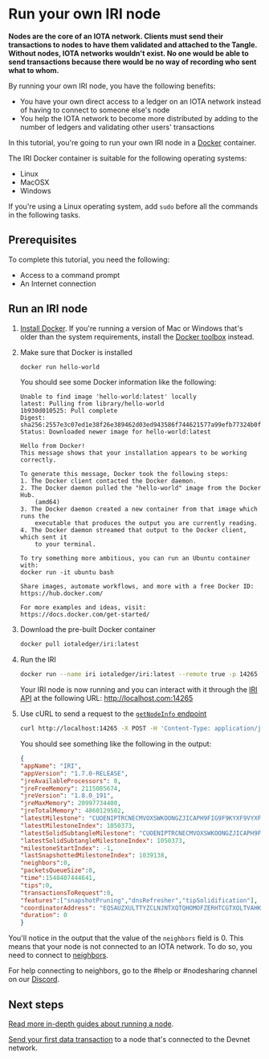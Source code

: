 # Run your own IRI node

**Nodes are the core of an IOTA network. Clients must send their transactions to nodes to have them validated and attached to the Tangle. Without nodes, IOTA networks wouldn't exist. No one would be able to send transactions because there would be no way of recording who sent what to whom.**

By running your own IRI node, you have the following benefits:
* You have your own direct access to a ledger on an IOTA network instead of having to connect to someone else's node
* You help the IOTA network to become more distributed by adding to the number of ledgers and validating other users' transactions

In this tutorial, you're going to run your own IRI node in a [Docker](https://www.docker.com/) container.

The IRI Docker container is suitable for the following operating systems:
* Linux
* MacOSX
* Windows

If you're using a Linux operating system, add `sudo` before all the commands in the following tasks.

## Prerequisites

To complete this tutorial, you need the following:

* Access to a command prompt
* An Internet connection

## Run an IRI node

1. [Install Docker](https://docs.docker.com/install/#supported-platforms). If you're running a version of Mac or Windows that's older than the system requirements, install the [Docker toolbox](https://docs.docker.com/toolbox/overview/) instead.

2. Make sure that Docker is installed

    ```bash
    docker run hello-world
    ```

    You should see some Docker information like the following:

    ```
    Unable to find image 'hello-world:latest' locally
    latest: Pulling from library/hello-world
    1b930d010525: Pull complete
    Digest: sha256:2557e3c07ed1e38f26e389462d03ed943586f744621577a99efb77324b0fe535
    Status: Downloaded newer image for hello-world:latest

    Hello from Docker!
    This message shows that your installation appears to be working correctly.

    To generate this message, Docker took the following steps:
    1. The Docker client contacted the Docker daemon.
    2. The Docker daemon pulled the "hello-world" image from the Docker Hub.
        (amd64)
    3. The Docker daemon created a new container from that image which runs the
        executable that produces the output you are currently reading.
    4. The Docker daemon streamed that output to the Docker client, which sent it
        to your terminal.

    To try something more ambitious, you can run an Ubuntu container with:
    docker run -it ubuntu bash

    Share images, automate workflows, and more with a free Docker ID:
    https://hub.docker.com/

    For more examples and ideas, visit:
    https://docs.docker.com/get-started/
    ```

3. Download the pre-built Docker container

    ```bash
    docker pull iotaledger/iri:latest
    ```

4. Run the IRI

    ```bash
    docker run --name iri iotaledger/iri:latest --remote true -p 14265
    ```
    
    Your IRI node is now running and you can interact with it through the [IRI API](root://node-software/0.1/iri/references/api-reference.md) at the following URL:
    http://localhost.com:14265

5. Use cURL to send a request to the [`getNodeInfo` endpoint](root://node-software/0.1/iri/references/api-reference.md#getNodeInfo)
    ```bash
    curl http://localhost:14265 -X POST -H 'Content-Type: application/json' -H 'X-IOTA-API-Version: 1' -d '{"command": "getNodeInfo"}'
    ```

    You should see something like the following in the output:
    ```json
    {
    "appName": "IRI",
    "appVersion": "1.7.0-RELEASE",
    "jreAvailableProcessors": 8,
    "jreFreeMemory": 2115085674,
    "jreVersion": "1.8.0_191",
    "jreMaxMemory": 20997734400,
    "jreTotalMemory": 4860129502,
    "latestMilestone": "CUOENIPTRCNECMVOXSWKOONGZJICAPH9FIG9F9KYXF9VYXFUKTNDCCLLWRZNUHZIGLJZFWPOVCIZA9999",
    "latestMilestoneIndex": 1050373,
    "latestSolidSubtangleMilestone": "CUOENIPTRCNECMVOXSWKOONGZJICAPH9FIG9F9KYXF9VYXFUKTNDCCLLWRZNUHZIGLJZFWPOVCIZA9999",
    "latestSolidSubtangleMilestoneIndex": 1050373,
    "milestoneStartIndex": -1,
    "lastSnapshottedMilestoneIndex": 1039138,
    "neighbors":0,
    "packetsQueueSize":0,
    "time":1548407444641,
    "tips":0,
    "transactionsToRequest":0,
    "features":["snapshotPruning","dnsRefresher","tipSolidification"],
    "coordinatorAddress": "EQSAUZXULTTYZCLNJNTXQTQHOMOFZERHTCGTXOLTVAHKSA9OGAZDEKECURBRIXIJWNPFCQIOVFVVXJVD9",
    "duration": 0
    }
    ```

You'll notice in the output that the value of the `neighbors` field is 0. This means that your node is not connected to an IOTA network. To do so, you need to connect to [neighbors](root://node-software/0.1/iri/concepts/neighbor-iri-node.md).

For help connecting to neighbors, go to the #help or #nodesharing channel on our [Discord](https://discord.iota.org).

## Next steps

[Read more in-depth guides about running a node](root://node-software/0.1/iri/introduction/overview.md).

[Send your first data transaction](../tutorials/send-a-zero-value-transaction-with-nodejs.md) to a node that's connected to the Devnet network.
